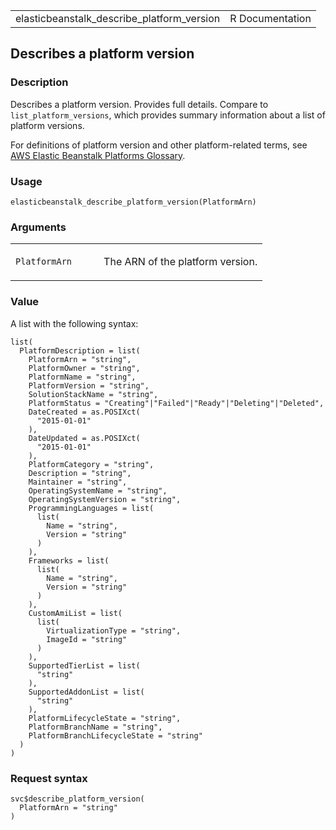 <table style="width: 100%;">
<tbody>
<tr class="odd">
<td>elasticbeanstalk_describe_platform_version</td>
<td style="text-align: right;">R Documentation</td>
</tr>
</tbody>
</table>

## Describes a platform version

### Description

Describes a platform version. Provides full details. Compare to
`list_platform_versions`, which provides summary information about a
list of platform versions.

For definitions of platform version and other platform-related terms,
see [AWS Elastic Beanstalk Platforms
Glossary](https://docs.aws.amazon.com/elasticbeanstalk/latest/dg/platforms-glossary.html).

### Usage

    elasticbeanstalk_describe_platform_version(PlatformArn)

### Arguments

<table>
<colgroup>
<col style="width: 35%" />
<col style="width: 65%" />
</colgroup>
<tbody>
<tr class="odd">
<td><code
id="elasticbeanstalk_describe_platform_version_:_PlatformArn">PlatformArn</code></td>
<td><p>The ARN of the platform version.</p></td>
</tr>
</tbody>
</table>

### Value

A list with the following syntax:

    list(
      PlatformDescription = list(
        PlatformArn = "string",
        PlatformOwner = "string",
        PlatformName = "string",
        PlatformVersion = "string",
        SolutionStackName = "string",
        PlatformStatus = "Creating"|"Failed"|"Ready"|"Deleting"|"Deleted",
        DateCreated = as.POSIXct(
          "2015-01-01"
        ),
        DateUpdated = as.POSIXct(
          "2015-01-01"
        ),
        PlatformCategory = "string",
        Description = "string",
        Maintainer = "string",
        OperatingSystemName = "string",
        OperatingSystemVersion = "string",
        ProgrammingLanguages = list(
          list(
            Name = "string",
            Version = "string"
          )
        ),
        Frameworks = list(
          list(
            Name = "string",
            Version = "string"
          )
        ),
        CustomAmiList = list(
          list(
            VirtualizationType = "string",
            ImageId = "string"
          )
        ),
        SupportedTierList = list(
          "string"
        ),
        SupportedAddonList = list(
          "string"
        ),
        PlatformLifecycleState = "string",
        PlatformBranchName = "string",
        PlatformBranchLifecycleState = "string"
      )
    )

### Request syntax

    svc$describe_platform_version(
      PlatformArn = "string"
    )

